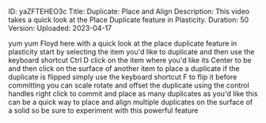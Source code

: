 ID: yaZFTEHEO3c
Title: Duplicate: Place and Align
Description: This video takes a quick look at the Place Duplicate feature in Plasticity.
Duration: 50
Version: 
Uploaded: 2023-04-17

yum yum
Floyd here with a quick look at the
place duplicate feature in plasticity
start by selecting the item you'd like
to duplicate and then use the keyboard
shortcut Ctrl D click on the item where
you'd like its Center to be and then
click on the surface of another item to
place a duplicate if the duplicate is
flipped simply use the keyboard shortcut
F to flip it before committing you can
scale rotate and offset the duplicate
using the control handles right click to
commit and place as many duplicates as
you'd like this can be a quick way to
place and align multiple duplicates on
the surface of a solid so be sure to
experiment with this powerful feature